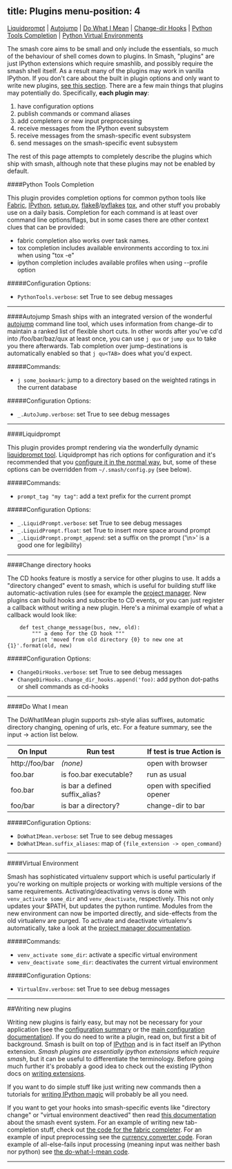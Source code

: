 title: Plugins
menu-position: 4
---
<a id="list"></a>

[Liquidprompt](#liquidprompt) |
[Autojump](#autojump) |
[Do What I Mean](#dwim) |
[Change-dir Hooks](#cd-hooks) |
[Python Tools Completion](#ptc) |
[Python Virtual Environments](#virtualenv)

The smash core aims to be small and only include the essentials, so much of the behaviour of shell comes down to plugins.  In Smash, "plugins" are just IPython extensions which require smashlib, and possibly require the smash shell itself.  As a result many of the plugins may work in vanilla IPython.  If you don't care about the built in plugin options and only want to write new plugins, [see this section](#writing-new).  There are a few main things that plugins may potentially do.  Specifically, **each plugin may**:

1. have configuration options
2. publish commands or command aliases
3. add completers or new input preprocessing
4. receive messages from the IPython event subsystem
5. receive messages from the smash-specific event subsystem
6. send messages on the smash-specific event subsystem

The rest of this page attempts to completely describe the plugins which ship with smash, although note that these plugins may not be enabled by default.


<a id="ptc"></a>
####Python Tools Completion

This plugin provides completion options for common python tools like [Fabric](#), [IPython](#), [setup.py](#), [flake8](#)/[pyflakes](#) [tox](#), and other stuff you probably use on a daily basis.  Completion for each command is at least over command line options/flags, but in some cases there are other context clues that can be provided:

* fabric completion also works over task names.
* tox completion includes available environments according to tox.ini when using "tox -e"
* ipython completion includes available profiles when using --profile option

#####Configuration Options:
* `PythonTools.verbose`: set True to see debug messages

-------------------------------------------------------------------------------
<a id="autojump"></a>
####Autojump
Smash ships with an integrated version of the wonderful [autojump](https://github.com/joelthelion/autojump) command line tool, which uses information from change-dir to maintain a ranked list of flexible short cuts.  In other words after you've cd'd into /foo/bar/baz/qux at least once, you can use `j qux` or `jump qux` to take you there afterwards.  Tab completion over jump-destinations is automatically enabled so that `j qu<TAB>` does what you'd expect.

#####Commands:
* `j some_bookmark`: jump to a directory based on the weighted ratings in the current database

#####Configuration Options:
* `_.AutoJump.verbose`: set True to see debug messages

-------------------------------------------------------------------------------

<a id="liquidprompt"></a>
####Liquidprompt

This plugin provides prompt rendering via the wonderfully dynamic [liquidprompt tool](#https://github.com/nojhan/liquidprompt).  Liquidprompt has rich options for configuration and it's recommended that you [configure it in the normal way](https://github.com/nojhan/liquidprompt#features-configuration), but, some of these options can be overridden from `~/.smash/config.py` (see below).

#####Commands:
* `prompt_tag "my tag"`: add a text prefix for the current prompt

#####Configuration Options:
* `_.LiquidPrompt.verbose`: set True to see debug messages
* `_.LiquidPrompt.float`: set True to insert more space around prompt
* `_.LiquidPrompt.prompt_append`: set a suffix on the prompt ('\n>' is a good one for legibility)

-------------------------------------------------------------------------------

<a id="cd-hooks"></a>
####Change directory hooks

The CD hooks feature is mostly a service for other plugins to use. It adds a "directory changed" event to smash, which is useful for building stuff like automatic-activation rules (see for example the [project manager](project_manager.html).  New plugins can build hooks and subscribe to CD events, or you can just register a callback without writing a new plugin.  Here's a minimal example of what a callback would look like:

~~~~{.python}
    def test_change_message(bus, new, old):
        """ a demo for the CD hook """
        print 'moved from old directory {0} to new one at {1}'.format(old, new)
~~~~

#####Configuration Options:
* `ChangeDirHooks.verbose`: set True to see debug messages
* `ChangeDirHooks.change_dir_hooks.append('foo)`: add python dot-paths or shell commands as cd-hooks


-------------------------------------------------------------------------------

<a id="dwim"></a>
####Do What I mean

<a id="dwim-suffix"></a>
The DoWhatIMean plugin supports zsh-style alias suffixes, automatic directory changing, opening of urls, etc.  For a feature summary, see the input -> action list below.

| On Input             | Run test                          | If test is true Action is  |
| -------------------- |---------------------------------- | -------------------------- |
| http://foo/bar       | *(none)*                          | open with browser          |
| foo.bar              | is foo.bar executable?            | run as usual               |
| foo.bar              | is bar a defined suffix_alias?    | open with specified opener |
| foo/bar              | is bar a directory?               | change-dir to bar          |

#####Configuration Options:
* `DoWhatIMean.verbose`: set True to see debug messages
* `DoWhatIMean.suffix_aliases`: map of `{file_extension -> open_command}`

-------------------------------------------------------------------------------

<a id="virtualenv"></a>
####Virtual Environment

Smash has sophisticated virtualenv support which is useful particularly if you're working on multiple projects or working with multiple versions of the same requirements.  Activating/deactivating venvs is done with `venv_activate some_dir` and `venv_deactivate`, respectively.  This not only updates your $PATH, but updates the python runtime.  Modules from the new environment can now be imported directly, and side-effects from the old virtualenv are purged.  To activate and deactivate virtualenv's automatically, take a look at the [project manager documentation](/project_manager.html).

#####Commands:
* `venv_activate some_dir`: activate a specific virtual environment
* `venv_deactivate some_dir`: deactivates the current virtual environment

#####Configuration Options:
* `VirtualEnv.verbose`: set True to see debug messages

--------------------------------------------------------------------------------

<a id="writing-new"></a>
##Writing new plugins

Writing new plugins is fairly easy, but may not be necessary for your application (see the [configuration summary](#configuration) or the [main configuration documentation](/configuration.html)). If you do need to write a plugin, read on, but first a bit of background.  Smash is built on top of [IPython](http://ipython.org/) and is in fact itself an IPython extension.  *Smash plugins are essentially ipython extensions which require smash*, but it can be useful to differentiate the terminology.  Before going much further it's probably a good idea to check out the existing IPython docs on [writing extensions](http://ipython.org/ipython-doc/dev/config/extensions/).

If you want to do simple stuff like just writing new commands then a tutorials for [writing IPython magic](#http://catherinedevlin.blogspot.com/2013/07/ipython-helloworld-magic.html) will probably be all you need.

If you want to get your hooks into smash-specific events like "directory change" or "virtual environment deactived" then read [this documentation](#TODO) about the smash event system. For an example of writing new tab-completion stuff, check out [the code for the fabric completer](https://raw.githubusercontent.com/mattvonrocketstein/smash/master/smashlib/plugins/fabric.py).  For an example of input preprocessing see the [currency converter code](#TODO).  Foran example of all-else-fails input processing (meaning input was neither bash nor python) see [the do-what-I-mean code](https://raw.githubusercontent.com/mattvonrocketstein/smash/master/smashlib/plugins/dwim.py).

-------------------------------------------------------------------------------
